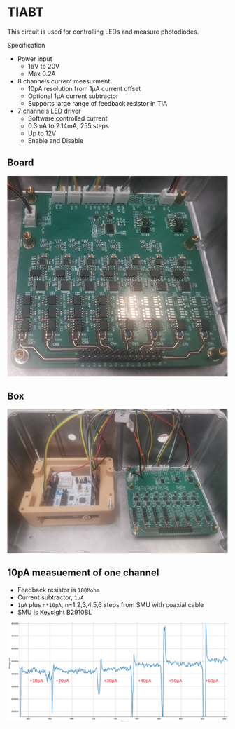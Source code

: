# TIABT

This circuit is used for controlling LEDs and measure photodiodes.

Specification
* Power input
    * 16V to 20V
    * Max 0.2A
* 8 channels current measurment
    * 10pA resolution from 1µA current offset
    * Optional 1µA current subtractor
    * Supports large range of feedback resistor in TIA
* 7 channels LED driver
    * Software controlled current
    * 0.3mA to 2.14mA, 255 steps
    * Up to 12V
    * Enable and Disable


## Board
![board](./doc/board.PNG)


## Box

![box](./doc/box.PNG)

## 10pA measuement of one channel
* Feedback resistor is `100Mohm`
* Current subtractor, `1µA` 
* `1µA` plus `n*10pA`, n=1,2,3,4,5,6 steps from SMU with coaxial cable
* SMU is Keysight B2910BL

![box](./doc/microamp1_plus_10pA_steps.png)
